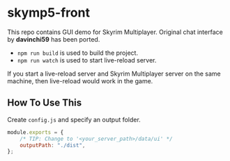 # skymp5-front

This repo contains GUI demo for Skyrim Multiplayer. Original chat interface by **davinchi59** has been ported.

* `npm run build` is used to build the project.
* `npm run watch` is used to start live-reload server.

If you start a live-reload server and Skyrim Multiplayer server on the same machine, then live-reload would work in the game.

## How To Use This 

Create `config.js` and specify an output folder.
```js
module.exports = {
    /* TIP: Change to '<your_server_path>/data/ui' */
    outputPath: "./dist",
};
```
